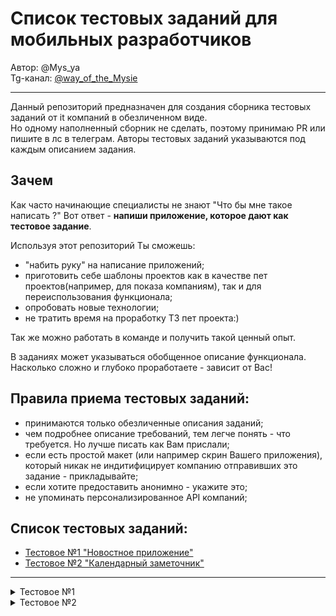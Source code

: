 # Список тестовых заданий для мобильных разработчиков  
Автор: @Mys_ya  
Tg-канал: [@way_of_the_Mysie](https://t.me/way_of_the_Mysie)

---  

Данный репозиторий предназначен для создания сборника тестовых заданий от it компаний в обезличенном виде.  
Но одному наполненный сборник не сделать, поэтому принимаю PR или пишите в лс в телеграм. Авторы тестовых заданий указываются под каждым описанием задания.

Зачем  
---  
Как часто начинающие специалисты не знают "Что бы мне такое написать ?" Вот ответ - **напиши приложение, которое дают как тестовое задание**.  


Используя этот репозиторий Ты сможешь:
- "набить руку" на написание приложений;
- приготовить себе шаблоны проектов как в качестве пет проектов(например, для показа компаниям), так и для переиспользования функционала;
- опробовать новые технологии;
- не тратить время на проработку ТЗ пет проекта:)

Так же можно работать в команде и получить такой ценный опыт.  

В заданиях может указываться обобщенное описание функционала. Насколько сложно и глубоко проработаете - зависит от Вас!
  
Правила приема тестовых заданий:
---
- принимаются только обезличенные описания заданий;
- чем подробнее описание требований, тем легче понять - что требуется. Но лучше писать как Вам прислали;
- если есть простой макет (или например скрин Вашего приложения), который никак не индитифицирует компанию отправивших это задание - прикладывайте;
- если хотите предоставить анонимно - укажите это;
- не упоминать персонализированное API компаний;

Список тестовых заданий:
---  

- [Тестовое №1 "Новостное приложение"](#test_app_1)  
- [Тестовое №2 "Календарный заметочник"](#test_app_2)

---  
<details> <summary> <a id="test_app_1"> Тестовое №1 </a> </summary>

  **Задание предоставил:**  
  @Mys_ya  

  **Основное задание:**  
  Необходимо реализовать приложение, которое будет отображать список новостей. Можно перейти на отдельный экран новости.  
    
  **Ограничения:**  
  Код должен быть написан на Kotlin (Android)/Swift(iOS). В остальном можно использовать любые подходы, технологии, библиотеки и тд.  

  **Дополнительный функционал:**  
  - Необходимо добавить Bottom Navigation;
  - Первый экран — список новостей (из основного задания). В него мы добавляем возможность пагинации. Также на детальном экране новости добавляем возможность «добавить в избранное» новость.
  - Второй экран — список избранных новостей. Избранное реализуем локальное. Также есть переход на детальный экран, как на первом экране.
  - Третий экран — настройки. Настройки состоят из двух пунктов: светлая/темная тема и очистка избранного.

**Пример готового приложения:**

<img src="https://github.com/user-attachments/assets/589af0b2-bd88-4757-b5a3-9bec6bc5acba" alt="Главные экран" width="300" height="620">
<img src="https://github.com/user-attachments/assets/5899c927-430e-4e84-a93a-5550a4991077" alt="Экран настроек" width="300" height="620">
<img src="https://github.com/user-attachments/assets/7f50522b-7c88-438e-bf20-c3ea8b43e6bf" alt="Экран детальной информации" width="300" height="620">

</details>  


<details> <summary> <a id="test_app_2"> Тестовое №2 </a> </summary>  

  **Задание предоставил:**  
  @Mys_ya  
  
  **Основное задание:**  
  Написать мобильное приложение, представляющее из себя ежедневник. В приложении присутствуют 2 экрана - Список дел с календарем, подробное описание дела.  

   **Особенности:**  
   - Список дел должен быть в формате JSON  
     Пример:  
    { “id”:1,  
    “date_start”:”147600000”,  
    “date_finish”:”147610000”,  
    “name”:”My task”,  
    “description”:”Описание моего дела”  
    } (date_start, date_finish имеют тип timestamp)

   - Список дел с календарем - экран на котором присутствует возможность выбрать один день, после выбора дня в конце экрана должна обновиться таблица с делами, в каждой ячейке таблицы указан 1 час из дня (например 14.00-15.00);
   - Если в это время есть дело, оно должно отобразиться блоком (название и время);
   - Подробное описание дела включает в себя: название, дату и время, краткое описание дела текстом;
   - В проекте лежит файл Json с начальными данными (задачами). При первом запуске приложения - БД должна инициализироваться(наполниться) этими задачами.
   - Календарь можно использовать любой;

     **Дополнительный функционал:**  
     - Добавить экран создания дела, на котором присутствует возможность указать название, выбрать дату и время, краткое описание дела текстом;
     - Создание компонентов экрана кодом с помощью кастомных вью на Kotlin или верстка с помощью Jetpack Compose;
     - Для локального хранения используем Room;

     **Пример готового приложения:**
     
     <img src="https://github.com/user-attachments/assets/c224d9ab-10c3-4a4c-b748-92baa3be3330" alt="Главные экран вид 1" width="300" height="620">
     <img src="https://github.com/user-attachments/assets/96984e2e-b03d-46ef-9ada-c657ba7fbe77" alt="Главные экран вид 2" width="300" height="620">
     <img src="https://github.com/user-attachments/assets/28dfc662-dd4b-4e68-be78-6457c82fe7ad" alt="Экран описания задачи" width="300" height="620">
     <img src="https://github.com/user-attachments/assets/dd683d48-42cd-4c13-89ec-6b56e36f625e" alt="Экран создание задачи" width="300" height="620">

</details>  
